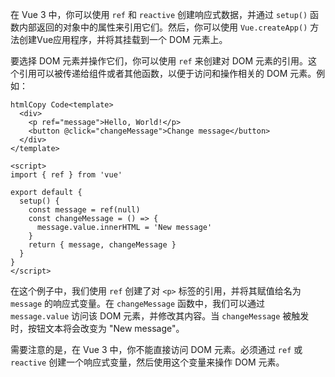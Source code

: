 在 Vue 3 中，你可以使用 `ref` 和 `reactive` 创建响应式数据，并通过 `setup()` 函数内部返回的对象中的属性来引用它们。然后，你可以使用 `Vue.createApp()` 方法创建Vue应用程序，并将其挂载到一个 DOM 元素上。

要选择 DOM 元素并操作它们，你可以使用 `ref` 来创建对 DOM 元素的引用。这个引用可以被传递给组件或者其他函数，以便于访问和操作相关的 DOM 元素。例如：

```
htmlCopy Code<template>
  <div>
    <p ref="message">Hello, World!</p>
    <button @click="changeMessage">Change message</button>
  </div>
</template>

<script>
import { ref } from 'vue'

export default {
  setup() {
    const message = ref(null)
    const changeMessage = () => {
      message.value.innerHTML = 'New message'
    }
    return { message, changeMessage }
  }
}
</script>
```

在这个例子中，我们使用 `ref` 创建了对 `<p>` 标签的引用，并将其赋值给名为 `message` 的响应式变量。在 `changeMessage` 函数中，我们可以通过 `message.value` 访问该 DOM 元素，并修改其内容。当 `changeMessage` 被触发时，按钮文本将会改变为 "New message"。

需要注意的是，在 Vue 3 中，你不能直接访问 DOM 元素。必须通过 `ref` 或 `reactive` 创建一个响应式变量，然后使用这个变量来操作 DOM 元素。